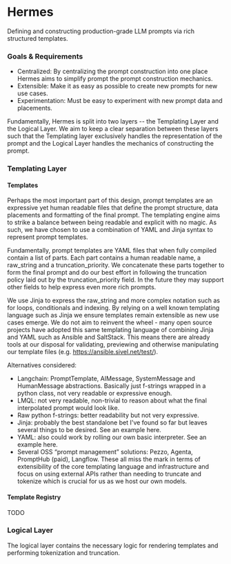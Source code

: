 # Hermes
Defining and constructing production-grade LLM prompts via rich structured templates.

### Goals & Requirements
- Centralized: By centralizing the prompt construction into one place Hermes aims to simplify prompt the prompt construction mechanics.
- Extensible: Make it as easy as possible to create new prompts for new use cases.
- Experimentation: Must be easy to experiment with new prompt data and placements.

Fundamentally, Hermes is split into two layers -- the Templating Layer and the Logical Layer. We aim to keep a clear separation between these layers such that the Templating layer exclusively handles the representation of the prompt and the Logical Layer handles the mechanics of constructing the prompt.

### Templating Layer

#### Templates
Perhaps the most important part of this design, prompt templates are an expressive yet human readable files that define the prompt structure, data placements and formatting of the final prompt. The templating engine aims to strike a balance between being readable and explicit with no magic. As such, we have chosen to use a combination of YAML and Jinja syntax to represent prompt templates.

Fundamentally, prompt templates are YAML files that when fully compiled contain a list of parts. Each part contains a human readable name, a raw_string and a truncation_priority. We concatenate these parts together to form the final prompt and do our best effort in following the truncation policy laid out by the truncation_priority field. In the future they may support other fields to help express even more rich prompts.

We use Jinja to express the raw_string and more complex notation such as for loops, conditionals and indexing. By relying on a well known templating language such as Jinja we ensure templates remain extensible as new use cases emerge. We do not aim to reinvent the wheel - many open source projects have adopted this same templating language of combining Jinja and YAML such as Ansible and SaltStack. This means there are already tools at our disposal for validating, previewing and otherwise manipulating our template files (e.g. https://ansible.sivel.net/test/).

Alternatives considered:
- Langchain: PromptTemplate, AIMessage, SystemMessage and HumanMessage abstractions. Basically just f-strings wrapped in a python class, not very readable or expressive enough.
- LMQL: not very readable, non-trivial to reason about what the final interpolated prompt would look like.
- Raw python f-strings: better readability but not very expressive.
- Jinja: probably the best standalone bet I've found so far but leaves several things to be desired. See an example here.
- YAML: also could work by rolling our own basic interpreter. See an example here.
- Several OSS “prompt management” solutions: Pezzo, Agenta, PromptHub (paid), Langflow. These all miss the mark in terms of extensibility of the core templating language and infrastructure and focus on using external APIs rather than needing to truncate and tokenize which is crucial for us as we host our own models.

#### Template Registry
TODO

### Logical Layer
The logical layer contains the necessary logic for rendering templates and performing tokenization and truncation.
